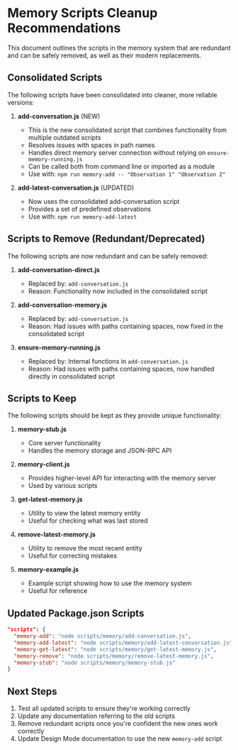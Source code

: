 # Memory Scripts Cleanup Recommendations

This document outlines the scripts in the memory system that are redundant and can be safely removed, as well as their modern replacements.

## Consolidated Scripts

The following scripts have been consolidated into cleaner, more reliable versions:

1. **add-conversation.js** (NEW)
   - This is the new consolidated script that combines functionality from multiple outdated scripts
   - Resolves issues with spaces in path names
   - Handles direct memory server connection without relying on `ensure-memory-running.js`
   - Can be called both from command line or imported as a module
   - Use with: `npm run memory-add -- "Observation 1" "Observation 2"`

2. **add-latest-conversation.js** (UPDATED)
   - Now uses the consolidated add-conversation script
   - Provides a set of predefined observations
   - Use with: `npm run memory-add-latest`

## Scripts to Remove (Redundant/Deprecated)

The following scripts are now redundant and can be safely removed:

1. **add-conversation-direct.js**
   - Replaced by: `add-conversation.js`
   - Reason: Functionality now included in the consolidated script

2. **add-conversation-memory.js**
   - Replaced by: `add-conversation.js`
   - Reason: Had issues with paths containing spaces, now fixed in the consolidated script

3. **ensure-memory-running.js**
   - Replaced by: Internal functions in `add-conversation.js`
   - Reason: Had issues with paths containing spaces, now handled directly in consolidated script

## Scripts to Keep

The following scripts should be kept as they provide unique functionality:

1. **memory-stub.js**
   - Core server functionality
   - Handles the memory storage and JSON-RPC API

2. **memory-client.js**
   - Provides higher-level API for interacting with the memory server
   - Used by various scripts

3. **get-latest-memory.js**
   - Utility to view the latest memory entity
   - Useful for checking what was last stored

4. **remove-latest-memory.js**
   - Utility to remove the most recent entity
   - Useful for correcting mistakes

5. **memory-example.js**
   - Example script showing how to use the memory system
   - Useful for reference

## Updated Package.json Scripts

```json
"scripts": {
  "memory-add": "node scripts/memory/add-conversation.js",
  "memory-add-latest": "node scripts/memory/add-latest-conversation.js",
  "memory-get-latest": "node scripts/memory/get-latest-memory.js",
  "memory-remove": "node scripts/memory/remove-latest-memory.js",
  "memory-stub": "node scripts/memory/memory-stub.js"
}
```

## Next Steps

1. Test all updated scripts to ensure they're working correctly
2. Update any documentation referring to the old scripts
3. Remove redundant scripts once you're confident the new ones work correctly
4. Update Design Mode documentation to use the new `memory-add` script 